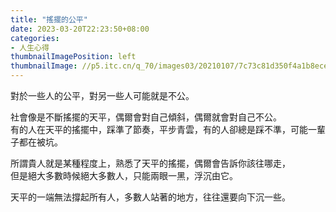 ```yaml
---
title: "搖擺的公平"
date: 2023-03-20T22:23:50+08:00
categories:
- 人生心得
thumbnailImagePosition: left
thumbnailImage: //p5.itc.cn/q_70/images03/20210107/7c73c81d350f4a1b8ece6cfd52f3b0fc.jpeg
---
```


對於一些人的公平，對另一些人可能就是不公。
<!--more-->
社會像是不斷搖擺的天平，偶爾會對自己傾斜，偶爾就會對自己不公。  
有的人在天平的搖擺中，踩準了節奏，平步青雲，有的人卻總是踩不準，可能一輩子都在被坑。

所謂貴人就是某種程度上，熟悉了天平的搖擺，偶爾會告訴你該往哪走，  
但是絕大多數時候絕大多數人，只能兩眼一黑，浮沉由它。

天平的一端無法撐起所有人，多數人站著的地方，往往還要向下沉一些。
